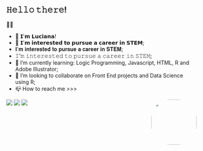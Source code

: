 ### <h2>𝙷𝚎𝚕𝚕𝚘 𝚝𝚑𝚎𝚛𝚎!</h2> 🙋‍♀️

- 👋 𝗜'𝗺 𝗟𝘂𝗰𝗶𝗮𝗻𝗮!
- 🔭 𝗜'𝗺 𝗶𝗻𝘁𝗲𝗿𝗲𝘀𝘁𝗲𝗱 𝘁𝗼 𝗽𝘂𝗿𝘀𝘂𝗲 𝗮 𝗰𝗮𝗿𝗲𝗲𝗿 𝗶𝗻 𝗦𝗧𝗘𝗠;
- 𝐈'𝐦 𝐢𝐧𝐭𝐞𝐫𝐞𝐬𝐭𝐞𝐝 𝐭𝐨 𝐩𝐮𝐫𝐬𝐮𝐞 𝐚 𝐜𝐚𝐫𝐞𝐞𝐫 𝐢𝐧 𝐒𝐓𝐄𝐌;
- 𝙸'𝚖 𝚒𝚗𝚝𝚎𝚛𝚎𝚜𝚝𝚎𝚍 𝚝𝚘 𝚙𝚞𝚛𝚜𝚞𝚎 𝚊 𝚌𝚊𝚛𝚎𝚎𝚛 𝚒𝚗 𝚂𝚃𝙴𝙼;
- 🌱 I’m currently learning: Logic Programming, Javascript, HTML, R and Adobe Illustrator;
- 👯 I’m looking to collaborate on Front End projects and Data Science using R;
- 📪 How to reach me >>>

<div>
  <a href="https://www.linkedin.com/in/imbiriba-luciana/" target="_blank"><img src="https://img.shields.io/badge/LinkedIn-0077B5?style=for-the-badge&logo=linkedin&logoColor=white" target="_blank"></a>
  <a href="https://twitter.com/Luciimbiriba" target="_blank"><img src="https://img.shields.io/badge/Twitter-1DA1F2?style=for-the-badge&logo=twitter&logoColor=white" target="_blank"></a>
  <a href = "mailto:imbiriba.luciana@gmail.com"><img src="https://img.shields.io/badge/-Gmail-%23333?style=for-the-badge&logo=gmail&logoColor=white" target="_blank"></a>
  <img align="right" height="120" style="border-radius:50px;" src="https://cdn.discordapp.com/attachments/801462596560748574/961200488014045204/Lu-pic.png"> 
</div>


